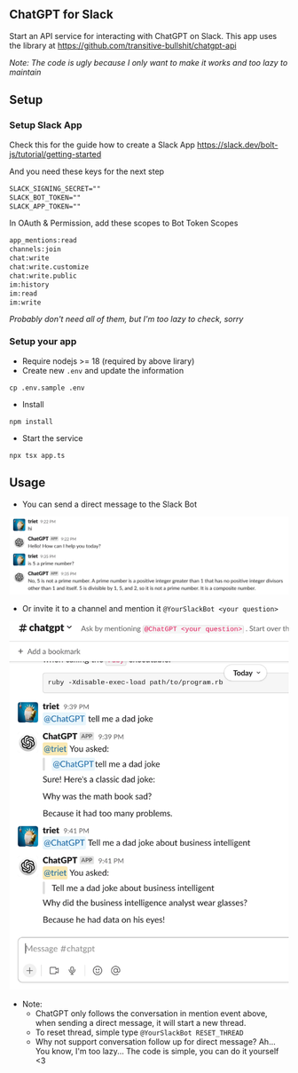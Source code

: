 ChatGPT for Slack
---

Start an API service for interacting with ChatGPT on Slack.
This app uses the library at https://github.com/transitive-bullshit/chatgpt-api

_Note: The code is ugly because I only want to make it works and too lazy to maintain_

## Setup
### Setup Slack App
Check this for the guide how to create a Slack App https://slack.dev/bolt-js/tutorial/getting-started

And you need these keys for the next step
```
SLACK_SIGNING_SECRET=""
SLACK_BOT_TOKEN=""
SLACK_APP_TOKEN=""
```

In OAuth & Permission, add these scopes to Bot Token Scopes

```
app_mentions:read
channels:join
chat:write
chat:write.customize
chat:write.public
im:history
im:read
im:write
```

_Probably don't need all of them, but I'm too lazy to check, sorry_

### Setup your app
- Require nodejs >= 18 (required by above lirary)
- Create new `.env` and update the information
```
cp .env.sample .env
```
- Install
```
npm install
```

- Start the service
```
npx tsx app.ts
```

## Usage
- You can send a direct message to the Slack Bot

![](images/dm.png)

- Or invite it to a channel and mention it `@YourSlackBot <your question>`

![](images/mention.png)

- Note:
  - ChatGPT only follows the conversation in mention event above, when sending a direct message, it will start a new thread.
  - To reset thread, simple type `@YourSlackBot RESET_THREAD`
  - Why not support conversation follow up for direct message? Ah... You know, I'm too lazy... The code is simple, you can do it yourself <3
